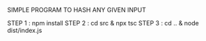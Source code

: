 SIMPLE PROGRAM TO HASH ANY GIVEN INPUT

STEP 1 : npm install
STEP 2 : cd src & npx tsc
STEP 3 : cd .. & node dist/index.js

